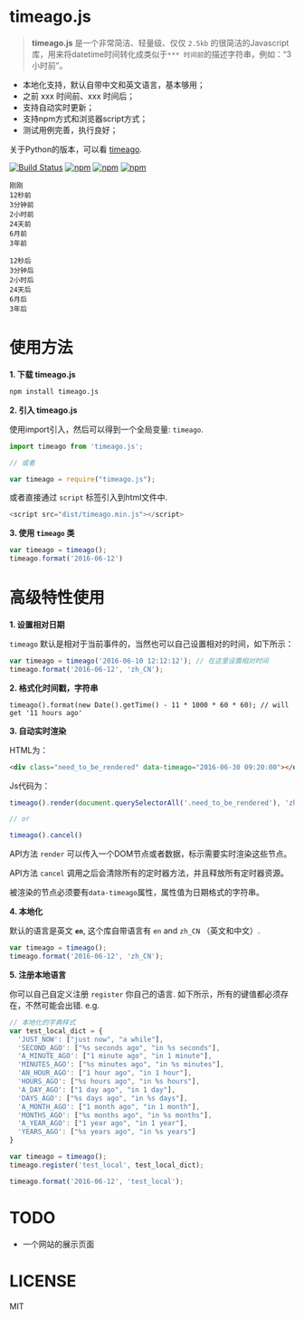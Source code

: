 # timeago.js

> **timeago.js** 是一个非常简洁、轻量级、仅仅 `2.5kb` 的很简洁的Javascript库，用来将datetime时间转化成类似于`*** 时间前`的描述字符串，例如：“3小时前”。 

 - 本地化支持，默认自带中文和英文语言，基本够用；
 - 之前 xxx 时间前、xxx 时间后；
 - 支持自动实时更新；
 - 支持npm方式和浏览器script方式；
 - 测试用例完善，执行良好；

关于Python的版本，可以看 [timeago](https://github.com/hustcc/timeago).

[![Build Status](https://travis-ci.org/hustcc/timeago.js.svg?branch=master)](https://travis-ci.org/hustcc/timeago.js) [![npm](https://img.shields.io/npm/v/timeago.js.svg?style=flat-square)](https://www.npmjs.com/package/timeago.js) [![npm](https://img.shields.io/npm/dt/timeago.js.svg?style=flat-square)](https://www.npmjs.com/package/timeago.js) [![npm](https://img.shields.io/npm/l/timeago.js.svg?style=flat-square)](https://www.npmjs.com/package/timeago.js)

```
刚刚
12秒前
3分钟前
2小时前
24天前
6月前
3年前

12秒后
3分钟后
2小时后
24天后
6月后
3年后
```


# 使用方法

**1. 下载 timeago.js**

```sh
npm install timeago.js
```

**2. 引入 timeago.js**


使用import引入，然后可以得到一个全局变量: `timeago`.

```js
import timeago from 'timeago.js';

// 或者

var timeago = require("timeago.js");
```

或者直接通过 `script` 标签引入到html文件中.

```js
<script src="dist/timeago.min.js"></script>
```

**3. 使用 `timeago` 类**

```js
var timeago = timeago();
timeago.format('2016-06-12')
```


# 高级特性使用

**1. 设置相对日期**

`timeago` 默认是相对于当前事件的，当然也可以自己设置相对的时间，如下所示：

```js
var timeago = timeago('2016-06-10 12:12:12'); // 在这里设置相对时间
timeago.format('2016-06-12', 'zh_CN');
```

**2. 格式化时间戳，字符串**

```
timeago().format(new Date().getTime() - 11 * 1000 * 60 * 60); // will get '11 hours ago'
```

**3. 自动实时渲染**

HTML为：
```html
<div class="need_to_be_rendered" data-timeago="2016-06-30 09:20:00"></div>
```
Js代码为：
```js
timeago().render(document.querySelectorAll('.need_to_be_rendered'), 'zh_CN');

// or

timeago().cancel()
```

API方法 `render` 可以传入一个DOM节点或者数据，标示需要实时渲染这些节点。

API方法 `cancel` 调用之后会清除所有的定时器方法，并且释放所有定时器资源。

被渲染的节点必须要有`data-timeago`属性，属性值为日期格式的字符串。

**4. 本地化**

默认的语言是英文 **`en`**, 这个库自带语言有 `en` and `zh_CN` （英文和中文）. 

```js
var timeago = timeago();
timeago.format('2016-06-12', 'zh_CN');
```

**5. 注册本地语言**

你可以自己自定义注册 `register` 你自己的语言. 如下所示，所有的键值都必须存在，不然可能会出错. e.g.

```js
// 本地化的字典样式
var test_local_dict = {
  'JUST_NOW': ["just now", "a while"],
  'SECOND_AGO': ["%s seconds ago", "in %s seconds"],
  'A_MINUTE_AGO': ["1 minute ago", "in 1 minute"],
  'MINUTES_AGO': ["%s minutes ago", "in %s minutes"],
  'AN_HOUR_AGO': ["1 hour ago", "in 1 hour"],
  'HOURS_AGO': ["%s hours ago", "in %s hours"],
  'A_DAY_AGO': ["1 day ago", "in 1 day"],
  'DAYS_AGO': ["%s days ago", "in %s days"],
  'A_MONTH_AGO': ["1 month ago", "in 1 month"],
  'MONTHS_AGO': ["%s months ago", "in %s months"],
  'A_YEAR_AGO': ["1 year ago", "in 1 year"],
  'YEARS_AGO': ["%s years ago", "in %s years"]
}

var timeago = timeago();
timeago.register('test_local', test_local_dict);

timeago.format('2016-06-12', 'test_local');
```


# TODO

 - 一个网站的展示页面


# LICENSE

MIT